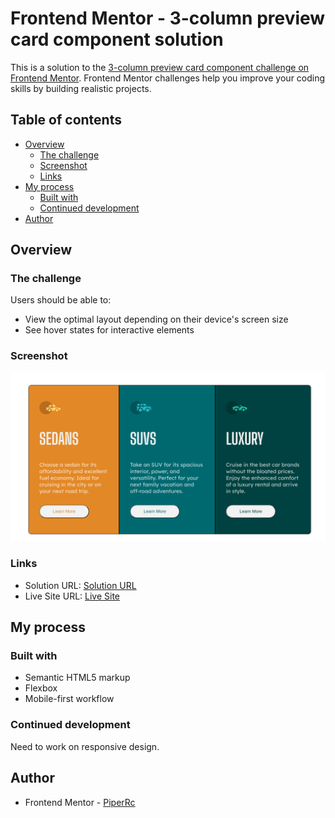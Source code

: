 # Frontend Mentor - 3-column preview card component solution

This is a solution to the [3-column preview card component challenge on Frontend Mentor](https://www.frontendmentor.io/challenges/3column-preview-card-component-pH92eAR2-). Frontend Mentor challenges help you improve your coding skills by building realistic projects. 

## Table of contents

- [Overview](#overview)
  - [The challenge](#the-challenge)
  - [Screenshot](#screenshot)
  - [Links](#links)
- [My process](#my-process)
  - [Built with](#built-with)
  - [Continued development](#continued-development)
- [Author](#author)



## Overview

### The challenge

Users should be able to:

- View the optimal layout depending on their device's screen size
- See hover states for interactive elements

### Screenshot

![Screenshot of desktop image](https://github.com/PiperRc/3-Column-Preview-Card/blob/main/screenshot.png)


### Links

- Solution URL: [Solution URL](https://github.com/PiperRc/3-Column-Preview-Card)
- Live Site URL: [Live Site](https://piperrc.github.io/3-Column-Preview-Card/)

## My process

### Built with

- Semantic HTML5 markup
- Flexbox
- Mobile-first workflow


### Continued development

Need to work on responsive design.



## Author

- Frontend Mentor - [PiperRc](https://www.frontendmentor.io/profile/PiperRc)




